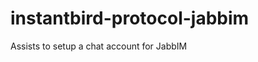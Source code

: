 instantbird-protocol-jabbim
===========================

Assists to setup a chat account for JabbIM
